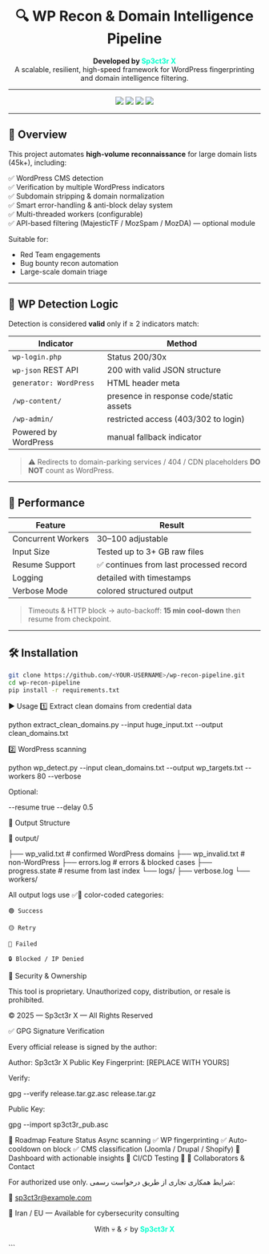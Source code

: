      

<h1 align="center">🔍 WP Recon & Domain Intelligence Pipeline</h1>

<p align="center">
  <b>Developed by <span style="color:#00ffcc;">Sp3ct3r X</span></b><br>
  A scalable, resilient, high-speed framework for WordPress fingerprinting and domain intelligence filtering.
</p>

---

<p align="center">
<img src="https://img.shields.io/badge/Status-Active-brightgreen?style=for-the-badge">
<img src="https://img.shields.io/badge/Python-3.10+-blue?style=for-the-badge">
<img src="https://img.shields.io/badge/Security-Pentesting%20Tool-orange?style=for-the-badge">
<img src="https://img.shields.io/badge/Maintainer-Sp3ct3r%20X-00ffcc?style=for-the-badge">
</p>

---

## 📌 Overview

This project automates **high-volume reconnaissance** for large domain lists (45k+), including:

✅ WordPress CMS detection  
✅ Verification by multiple WordPress indicators  
✅ Subdomain stripping & domain normalization  
✅ Smart error-handling & anti-block delay system  
✅ Multi-threaded workers (configurable)  
✅ API-based filtering (MajesticTF / MozSpam / MozDA) — optional module  

Suitable for:
- Red Team engagements
- Bug bounty recon automation
- Large-scale domain triage

---

## 🧠 WP Detection Logic

Detection is considered **valid** only if ≥ 2 indicators match:

| Indicator | Method |
|----------|--------|
| `wp-login.php` | Status 200/30x |
| `wp-json` REST API | 200 with valid JSON structure |
| `generator: WordPress` | HTML header meta |
| `/wp-content/` | presence in response code/static assets |
| `/wp-admin/` | restricted access (403/302 to login) |
| Powered by WordPress | manual fallback indicator |

> ⚠️ Redirects to domain-parking services / 404 / CDN placeholders **DO NOT** count as WordPress.

---

## 🚀 Performance

| Feature | Result |
|--------|-------|
| Concurrent Workers | 30–100 adjustable |
| Input Size | Tested up to 3+ GB raw files |
| Resume Support | ✅ continues from last processed record |
| Logging | detailed with timestamps |
| Verbose Mode | colored structured output |

> Timeouts & HTTP block → auto-backoff: **15 min cool-down** then resume from checkpoint.

---

## 🛠 Installation

```bash
git clone https://github.com/<YOUR-USERNAME>/wp-recon-pipeline.git
cd wp-recon-pipeline
pip install -r requirements.txt
```

▶️ Usage
1️⃣ Extract clean domains from credential data

python extract_clean_domains.py --input huge_input.txt --output clean_domains.txt

2️⃣ WordPress scanning

python wp_detect.py --input clean_domains.txt --output wp_targets.txt --workers 80 --verbose

Optional:

--resume true
--delay 0.5

📂 Output Structure

📁 output/

├── wp_valid.txt              # confirmed WordPress domains
├── wp_invalid.txt            # non-WordPress
├── errors.log                # errors & blocked cases
├── progress.state            # resume from last index
└── logs/
    ├── verbose.log
    └── workers/

All output logs use ✅🎨 color-coded categories:

    🟢 Success

    🟡 Retry

    🔴 Failed

    🔒 Blocked / IP Denied

🔐 Security & Ownership

This tool is proprietary.
Unauthorized copy, distribution, or resale is prohibited.

© 2025 — Sp3ct3r X — All Rights Reserved

✅ GPG Signature Verification

Every official release is signed by the author:

Author: Sp3ct3r X
Public Key Fingerprint: [REPLACE WITH YOURS]

Verify:

gpg --verify release.tar.gz.asc release.tar.gz

Public Key:

gpg --import sp3ct3r_pub.asc

📌 Roadmap
Feature	Status
Async scanning	✅
WP fingerprinting	✅
Auto-cooldown on block	✅
CMS classification (Joomla / Drupal / Shopify)	🔄
Dashboard with actionable insights	🔄
CI/CD Testing	🔲
🤝 Collaborators & Contact

For authorized use only.
شرایط همکاری تجاری از طریق درخواست رسمی:

📩 sp3ct3r@example.com


📌 Iran / EU — Available for cybersecurity consulting
<p align="center"> With 💀 & ⚡ by <b style="color:#00ffcc;">Sp3ct3r X</b> </p> ``` 
